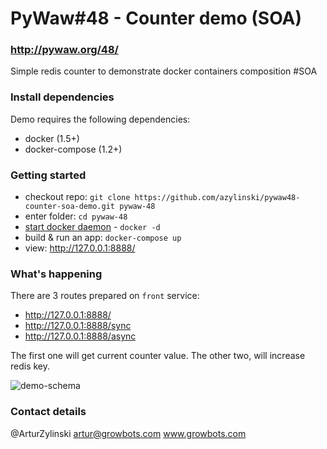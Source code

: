 # PyWaw#48 - Counter demo (SOA)
### http://pywaw.org/48/

Simple redis counter to demonstrate docker containers composition #SOA

### Install dependencies

Demo requires the following dependencies:

- docker (1.5+)
- docker-compose (1.2+)

### Getting started

- checkout repo: ```git clone https://github.com/azylinski/pywaw48-counter-soa-demo.git pywaw-48```
- enter folder: ```cd pywaw-48```
- [start docker daemon](https://docs.docker.com/reference/commandline/cli/#daemon) - ```docker -d```
- build & run an app: ```docker-compose up```
- view: http://127.0.0.1:8888/

### What's happening

There are 3 routes prepared on ```front``` service:
- http://127.0.0.1:8888/
- http://127.0.0.1:8888/sync
- http://127.0.0.1:8888/async

The first one will get current counter value. The other two, will increase redis key.

![demo-schema](https://cloud.githubusercontent.com/assets/493243/8180693/0cabfad2-1420-11e5-96eb-afab21f10ec0.png)

### Contact details

@ArturZylinski
artur@growbots.com
www.growbots.com
